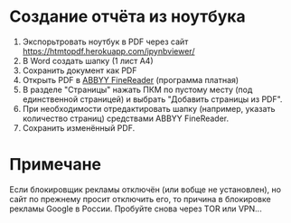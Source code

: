 # Создание отчёта из ноутбука

1. Экспорьтровать ноутбук в PDF через сайт https://htmtopdf.herokuapp.com/ipynbviewer/
2. В Word создать шапку (1 лист А4)
3. Сохранить документ как PDF
4. Открыть PDF в [ABBYY FineReader](https://pdf.abbyy.com/ru/) (программа платная)
5. В разделе "Страницы" нажать ПКМ по пустому месту (под единственной страницей) и выбрать "Добавить страницы из PDF".
6. При необходимости отредактировать шапку (например, указать количество страниц) средствами ABBYY FineReader.
7. Сохранить изменённый PDF.

# Примечане

Если блокировщик рекламы отключён (или вобще не установлен), но сайт по прежнему просит отключить его, то причина в блокировке рекламы Google в России. Пробуйте снова через TOR или VPN...
